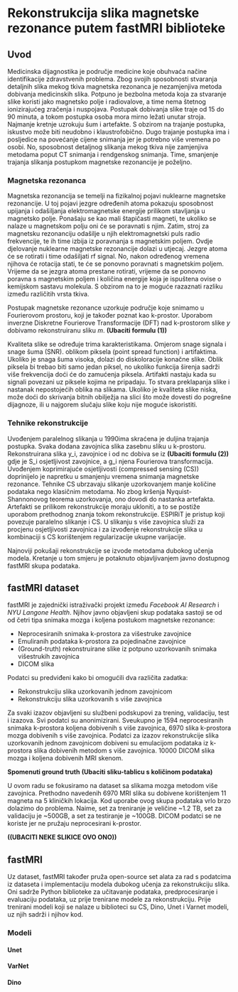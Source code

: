 # Rekonstrukcija slika magnetske rezonance putem fastMRI biblioteke

## Uvod

Medicinska dijagnostika je područje medicine koje obuhvaća načine identifikacije zdravstvenih problema. Zbog svojih sposobnosti stvaranja detaljnih slika mekog tkiva magnetska rezonanca je nezamjenjiva metoda dobivanja medicinskih slika. Potpuno je bezbolna metoda koja za stvaranje slike koristi jako magnetsko polje i radiovalove, a time nema štetnog ionizirajućeg zračenja i nuspojava. Postupak dobivanja slike traje od 15 do 90 minuta, a tokom postupka osoba mora mirno ležati unutar stroja. Najmanje kretnje uzrokuju šum i artefakte. S obzirom na trajanje postupka, iskustvo može biti neudobno i klaustrofobično. Dugo trajanje postupka ima i posljedice na povećanje cijene snimanja jer je potrebno više vremena po osobi. No, sposobnost detaljnog slikanja mekog tkiva nije zamjenjiva metodama poput CT snimanja i rendgenskog snimanja. Time, smanjenje trajanja slikanja postupkom magnetske rezonancije je poželjno.

### Magnetska rezonanca

Magnetska rezonancija se temelji na fizikalnoj pojavi nuklearne magnetske rezonancije. U toj pojavi jezgre određenih atoma pokazuju sposobnost upijanja i odašiljanja elektromagnetske energije prilikom stavljanja u magnetsko polje. Ponašaju se kao mali štapičasti magneti, te ukoliko se nalaze u magnetskom polju oni će se poravnati s njim. Zatim, stroj za magnetsku rezonanciju odašilje u njih elektromagnetski puls radio frekvencije, te ih time izbija iz poravnanja s magnetskim poljem. Ovdje djelovanje nuklearne magnetske rezonancije dolazi u utjecaj. Jezgre atoma će se rotirati i time odašiljati rf signal. No, nakon određenog vremena njihova će rotacija stati, te će se ponovno poravnati s magnetskim poljem. Vrijeme da se jezgra atoma prestane rotirati, vrijeme da se ponovno poravna s magnetskim poljem i količina energije koja je ispuštena ovise o kemijskom sastavu molekula. S obzirom na to je moguće razaznati razliku između različitih vrsta tkiva.

Postupak magnetske rezonance uzorkuje područje koje snimamo u Fourierovom prostoru, koji je također poznat kao k-prostor. Uporabom inverzne Diskretne Fourierove Transformacije (DFT) nad k-prostorom slike *y* dobivamo rekonstruiranu sliku *m*. **(Ubaciti formulu (1))**

Kvaliteta slike se određuje trima karakteristikama. Omjerom snage signala i snage šuma (SNR). oblikom piksela (point spread function) i artifaktima. Ukoliko je snaga šuma visoka, dolazi do diskoloracije konačne slike. Oblik piksela bi trebao biti samo jedan piksel, no ukoliko funkcija širenja sadrži više frekvencija doći će do zamućenja piksela. Artifakti nastaju kada su signali povezani uz piksele kojima ne pripadaju. To stvara preklapanja slike i nastanak nepostojećih oblika na slikama. Ukoliko je kvaliteta slike niska, može doći do skrivanja bitnih obilježja na slici što može dovesti do pogrešne dijagnoze, ili u najgorem slučaju slike koju nije moguće iskoristiti.

### Tehnike rekonstrukcije

Uvođenjem paralelnog slikanja u 1990ima skraćena je duljina trajanja postupka. Svaka dodana zavojnica slika zasebnu sliku u k-prostoru. Rekonstruirana slika y_i, zavojnice i od nc dobiva se iz **(Ubaciti formulu (2))** gdje je S_i osjetljivost zavojnice, a g_i njena Fourierova transformacija. Uvođenjem koprimirajuće osjetljivosti (compressed sensing (CS)) doprinijelo je napretku u smanjenju vremena snimanja magnetske rezonance. Tehnike CS ubrzavaju slikanje uzorkovanjem manje količine podataka nego klasičnim metodama. No zbog kršenja Nyquist-Shannonovog teorema uzorkovanja, ono dovodi do nastanka artefakta. Artefakti se prilikom rekonstrukcije moraju ukloniti, a to se postiže uporabom prethodnog znanja tokom rekonstrukcije. ESPIRiT je pristup koji povezuje paralelno slikanje i CS. U slikanju s više zavojnica služi za procjenu osjetljivosti zavojnica i za izvođenje rekonstrukcije slika u kombinaciji s CS korištenjem regularizacije ukupne varijacije.

Najnoviji pokušaji rekonstrukcije se izvode metodama dubokog učenja modela. Kretanje u tom smjeru je potaknuto objavljivanjem javno dostupnog fastMRI skupa podataka.

## fastMRI dataset

fastMRI je zajednički istraživački projekt između *Facebook AI Research* i *NYU Langone Health*. Njihov javno objavljeni skup podataka sastoji se od od četri tipa snimaka mozga i koljena postukom magnetske rezonance:
- Neprocesiranih snimaka k-prostora za višestruke zavojnice
- Emuliranih podataka k-prostora za pojedinačne zavojnice
- (Ground-truth) rekonstruirane slike iz potpuno uzorkovanih snimaka višestrukih zavojnica
- DICOM slika

Podatci su predviđeni kako bi omogućili dva različita zadatka:
- Rekonstrukciju slika uzorkovanih jednom zavojnicom
- Rekonstrukciju slika uzorkovanih s više zavojnica

Za svaki izazov objavljeni su službeni podskupovi za trening, validaciju, test i izazova. Svi podatci su anonimizirani. Sveukupno je 1594 neprocesiranih snimaka k-prostora koljena dobivenih s više zavojnica, 6970 slika k-prostora mozga dobivenih s više zavojnica. Podatci za izazov rekonstrukcije slika uzorkovanih jednom zavojnicom dobiveni su emulacijom podataka iz k-prostora slika dobivenih metodom s više zavojnica. 10000 DICOM slika mozga i koljena dobivenih MRI skenom.


**Spomenuti ground truth**
**(Ubaciti sliku-tablicu s količinom podataka)**

U ovom radu se fokusiramo na dataset sa slikama mozga metodom više zavojnica. Prethodno navedenih 6970 MRI slika su dobivene korištenjem 11 magneta na 5 kliničkih lokacija. Kod uporabe ovog skupa podataka vrlo brzo dolazimo do problema. Naime, set za treniranje je veličine ~1.2 TB, set za validaciju je ~500GB, a set za testiranje je ~100GB. DICOM podatci se ne koriste jer ne pružaju neprocesirani k-prostor.

**((UBACITI NEKE SLIKICE OVO ONO))**

## fastMRI

Uz dataset, fastMRI također pruža open-source set alata za rad s podatcima iz dataseta i implementaciju modela dubokog učenja za rekonstrukciju slika. Oni sadrže Python biblioteke za učitavanje podataka, predprocesiranje i evaluaciju podataka, uz prije trenirane modele za rekonstrukciju. Prije trenirani modeli koji se nalaze u biblioteci su CS, Dino, Unet i Varnet modeli, uz njih sadrži i njihov kod. 


### Modeli

#### Unet

#### VarNet

#### Dino


